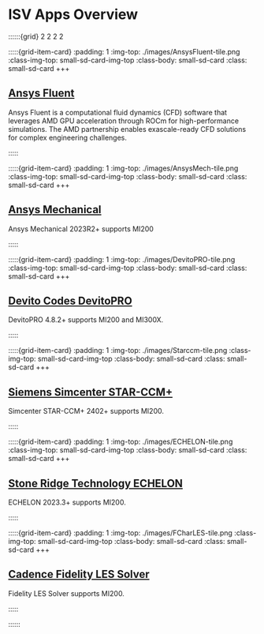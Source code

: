 # ISV Apps Overview

::::::{grid} 2 2 2 2

:::::{grid-item-card}
:padding: 1
:img-top: ./images/AnsysFluent-tile.png
:class-img-top: small-sd-card-img-top
:class-body: small-sd-card
:class: small-sd-card
+++
<a href="isv-apps/ansys-fluent.html" class="card-header-link">
  <h2 class="card-header">Ansys Fluent</h2>
</a>
<p class="paragraph"> Ansys Fluent is a computational fluid dynamics (CFD) software that leverages AMD GPU acceleration through ROCm for high-performance simulations. The AMD partnership enables exascale-ready CFD solutions for complex engineering challenges.
</p>
:::::

:::::{grid-item-card}
:padding: 1
:img-top: ./images/AnsysMech-tile.png
:class-img-top: small-sd-card-img-top
:class-body: small-sd-card
:class: small-sd-card
+++
<a href="isv-apps\ansys-mechanical.html" class="card-header-link">
  <h2 class="card-header">Ansys Mechanical</h2>
</a>
<p class="paragraph"> Ansys Mechanical 2023R2+ supports MI200
</p>
:::::

:::::{grid-item-card}
:padding: 1
:img-top: ./images/DevitoPRO-tile.png
:class-img-top: small-sd-card-img-top
:class-body: small-sd-card
:class: small-sd-card
+++
<a href="isv-apps\devito.html" class="card-header-link">
  <h2 class="card-header">Devito Codes DevitoPRO</h2>
</a>
<p class="paragraph">DevitoPRO 4.8.2+ supports MI200 and MI300X.
</p>
:::::

:::::{grid-item-card}
:padding: 1
:img-top: ./images/Starccm-tile.png
:class-img-top: small-sd-card-img-top
:class-body: small-sd-card
:class: small-sd-card
+++
<a href="isv-apps\siemens.html" class="card-header-link">
  <h2 class="card-header">Siemens Simcenter STAR-CCM+</h2>
</a>
<p class="paragraph">Simcenter STAR-CCM+ 2402+ supports MI200.
</p>
:::::

:::::{grid-item-card}
:padding: 1
:img-top: ./images/ECHELON-tile.png
:class-img-top: small-sd-card-img-top
:class-body: small-sd-card
:class: small-sd-card
+++
<a href="isv-apps\stone-ridge.html" class="card-header-link">
  <h2 class="card-header">Stone Ridge Technology ECHELON</h2>
</a>
<p class="paragraph">ECHELON 2023.3+ supports MI200.
</p>
:::::

:::::{grid-item-card}
:padding: 1
:img-top: ./images/FCharLES-tile.png
:class-img-top: small-sd-card-img-top
:class-body: small-sd-card
:class: small-sd-card
+++
<a href="isv-apps\cadence-fidelity.html" class="card-header-link">
  <h2 class="card-header">Cadence Fidelity LES Solver</h2>
</a>
<p class="paragraph">Fidelity LES Solver supports MI200.
</p>
:::::

::::::
